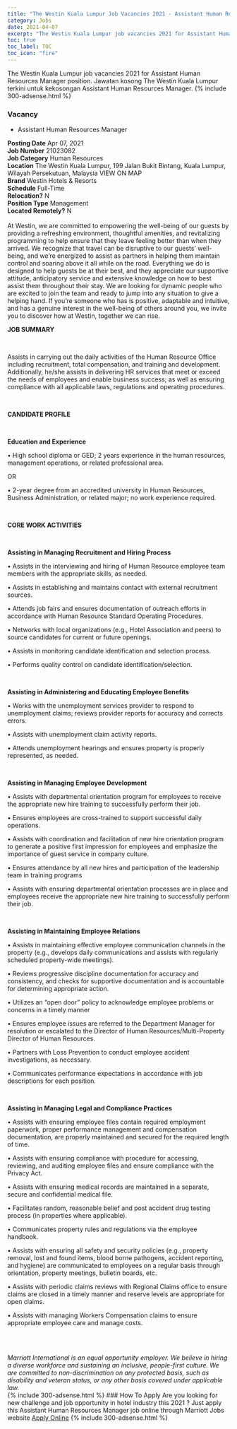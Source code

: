```yaml
---
title: "The Westin Kuala Lumpur Job Vacancies 2021 - Assistant Human Resources Manager" 
category: Jobs 
date: 2021-04-07 
excerpt: "The Westin Kuala Lumpur job vacancies 2021 for Assistant Human Resources Manager position. Jawatan kosong The Westin Kuala Lumpur terkini untuk kekosongan Assistant Human Resources Manager." 
toc: true 
toc_label: TOC 
toc_icon: "fire" 
--- 
```


The Westin Kuala Lumpur job vacancies 2021 for Assistant Human Resources Manager position. Jawatan kosong The Westin Kuala Lumpur terkini untuk kekosongan Assistant Human Resources Manager. 
{% include 300-adsense.html %} 
### Vacancy 
- Assistant Human Resources Manager 
<div><div><b>Posting Date</b> Apr 07, 2021<br><b>Job Number</b> 21023082<br><b>Job Category</b> Human Resources<br><b>Location</b> The Westin Kuala Lumpur, 199  Jalan Bukit Bintang, Kuala Lumpur, Wilayah Persekutuan, Malaysia VIEW ON MAP<br><b>Brand</b> Westin Hotels &amp; Resorts<br><b>Schedule</b> Full-Time<br><b>Relocation?</b> N<br><b>Position Type</b> Management<br><b>Located Remotely?</b> N<br><br>At Westin, we are committed to empowering the well-being of our guests by providing a refreshing environment, thoughtful amenities, and revitalizing programming to help ensure that they leave feeling better than when they arrived. We recognize that travel can be disruptive to our guests&#8217; well-being, and we&#8217;re energized to assist as partners in helping them maintain control and soaring above it all while on the road. Everything we do is designed to help guests be at their best, and they appreciate our supportive attitude, anticipatory service and extensive knowledge on how to best assist them throughout their stay. We are looking for dynamic people who are excited to join the team and ready to jump into any situation to give a helping hand. If you&#8217;re someone who has is positive, adaptable and intuitive, and has a genuine interest in the well-being of others around you, we invite you to discover how at Westin, together we can rise.<br></div><div> <p><strong>JOB SUMMARY</strong></p> <p>&#160;</p> <p>Assists in carrying out the daily activities of the Human Resource Office including recruitment, total compensation, and training and development. Additionally, he/she assists in delivering HR services that meet or exceed the needs of employees and enable business success; as well as ensuring compliance with all applicable laws, regulations and operating procedures.</p> <p>&#160;</p> <p><strong>CANDIDATE PROFILE </strong></p> <p>&#160;</p> <p><strong>Education and Experience</strong></p> <p>&#8226; High school diploma or GED; 2 years experience in the human resources, management operations, or related professional area.</p> <p>OR</p> <p>&#8226; 2-year degree from an accredited university in Human Resources, Business Administration, or related major; no work experience required.</p> <p>&#160;</p> <p><strong>CORE WORK ACTIVITIES</strong></p> <p>&#160;</p> <p><strong>Assisting in Managing Recruitment and Hiring Process</strong></p> <p>&#8226; Assists in the interviewing and hiring of Human Resource employee team members with the appropriate skills, as needed.</p> <p>&#8226; Assists in establishing and maintains contact with external recruitment sources.</p> <p>&#8226; Attends job fairs and ensures documentation of outreach efforts in accordance with Human Resource Standard Operating Procedures.</p> <p>&#8226; Networks with local organizations (e.g., Hotel Association and peers) to source candidates for current or future openings.</p> <p>&#8226; Assists in monitoring candidate identification and selection process.</p> <p>&#8226; Performs quality control on candidate identification/selection.</p> <p>&#160;</p> <p><strong>Assisting in Administering and Educating Employee Benefits</strong></p> <p>&#8226; Works with the unemployment services provider to respond to unemployment claims; reviews provider reports for accuracy and corrects errors.</p> <p>&#8226; Assists with unemployment claim activity reports.</p> <p>&#8226; Attends unemployment hearings and ensures property is properly represented, as needed.</p> <p>&#160;</p> <p><strong>Assisting in Managing Employee Development</strong></p> <p>&#8226; Assists with departmental orientation program for employees to receive the appropriate new hire training to successfully perform their job.</p> <p>&#8226; Ensures employees are cross-trained to support successful daily operations.</p> <p>&#8226; Assists with coordination and facilitation of new hire orientation program to generate a positive first impression for employees and emphasize the importance of guest service in company culture.</p> <p>&#8226; Ensures attendance by all new hires and participation of the leadership team in training programs</p> <p>&#8226; Assists with ensuring departmental orientation processes are in place and employees receive the appropriate new hire training to successfully perform their job.</p> <p>&#160;</p> <p><strong>Assisting in Maintaining Employee Relations</strong></p> <p>&#8226; Assists in maintaining effective employee communication channels in the property (e.g., develops daily communications and assists with regularly scheduled property-wide meetings).</p> <p>&#8226; Reviews progressive discipline documentation for accuracy and consistency, and checks for supportive documentation and is accountable for determining appropriate action.</p> <p>&#8226; Utilizes an &#8220;open door&#8221; policy to acknowledge employee problems or concerns in a timely manner</p> <p>&#8226; Ensures employee issues are referred to the Department Manager for resolution or escalated to the Director of Human Resources/Multi-Property Director of Human Resources.</p> <p>&#8226; Partners with Loss Prevention to conduct employee accident investigations, as necessary.</p> <p>&#8226; Communicates performance expectations in accordance with job descriptions for each position.</p> <p>&#160;</p> <p><strong>Assisting in Managing Legal and Compliance Practices</strong></p> <p>&#8226; Assists with ensuring employee files contain required employment paperwork, proper performance management and compensation documentation, are properly maintained and secured for the required length of time.</p> <p>&#8226; Assists with ensuring compliance with procedure for accessing, reviewing, and auditing employee files and ensure compliance with the Privacy Act.</p> <p>&#8226; Assists with ensuring medical records are maintained in a separate, secure and confidential medical file.</p> <p>&#8226; Facilitates random, reasonable belief and post accident drug testing process (in properties where applicable).</p> <p>&#8226; Communicates property rules and regulations via the employee handbook.</p> <p>&#8226; Assists with ensuring all safety and security policies (e.g., property removal, lost and found items, blood borne pathogens, accident reporting, and hygiene) are communicated to employees on a regular basis through orientation, property meetings, bulletin boards, etc.</p> <p>&#8226; Assists with periodic claims reviews with Regional Claims office to ensure claims are closed in a timely manner and reserve levels are appropriate for open claims.</p> <p>&#8226; Assists with managing Workers Compensation claims to ensure appropriate employee care and manage costs.</p> <p>&#160;</p> </div> <div> &#160;</div> <em>Marriott International is an equal opportunity employer.&#160;We believe in hiring a diverse workforce and sustaining an inclusive, people-first culture.&#160;We are committed to non-discrimination on&#160;any&#160;protected&#160;basis, such as disability and veteran status, or any other basis covered under applicable law.</em><br></div> 
{% include 300-adsense.html %} 
### How To Apply 
Are you looking for new challenge and job opportunity in hotel industry this 2021 ?
Just apply this Assistant Human Resources Manager job online through Marriott Jobs website 
<a href="https://jobs.marriott.com/marriott/jobs/21023082?lang=en-us" class="btn btn--info" target="_blank" rel="nofollow noopenner">Apply Online</a> 
{% include 300-adsense.html %} 